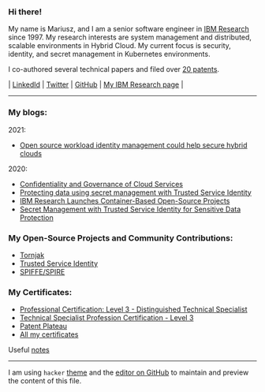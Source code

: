 ### Hi there!

My name is Mariusz, and I am a senior software engineer
in [IBM Research](https://www.research.ibm.com/) since 1997.
My research interests are system management and distributed,
scalable environments in Hybrid Cloud.
My current focus is security, identity, and secret management in Kubernetes environments.

I co-authored several technical papers and filed over [20 patents](https://patents.google.com/?inventor=Mariusz+Sabath).

&#124;
[LinkedId](https://www.linkedin.com/in/mariusz-sabath-b36b0b20/) &#124;
[Twitter](https://twitter.com/mrsabath) &#124;
[GitHub](https://github.com/mrsabath) &#124;
[My IBM Research page](https://researcher.watson.ibm.com/researcher/view.php?person=us-sabath) 
&#124;

-------

### My blogs:

2021:
* [Open source workload identity management could help secure hybrid clouds]()

2020:
*  [Confidentiality and Governance of Cloud Services](https://www.ibm.com/blogs/research/2020/04/confidentiality-governance-cloud-services/)
*  [Protecting data using secret management with Trusted Service Identity](https://developer.ibm.com/articles/protecting-data-using-secret-management-trusted-service-identity/)
*  [IBM Research Launches Container-Based Open-Source Projects](https://www.tfir.io/ibm-research-launches-container-based-open-source-projects/?)
*  [Secret Management with Trusted Service Identity for Sensitive Data Protection](https://medium.com/@mrsabath/secret-management-with-trusted-service-identity-for-sensitive-data-protection-e511eb66d87f)

### My Open-Source Projects and Community Contributions:
* [Tornjak](https://tornjak.io/)
* [Trusted Service Identity](https://github.com/IBM/trusted-service-identity/)
* [SPIFFE/SPIRE](https://github.com/spiffe/spire)

### My Certificates:
* [Professional Certification: Level 3 - Distinguished Technical Specialist](https://www.credly.com/badges/7435c07b-6dfd-4bd4-aff8-b10cecb013c6/)
* [Technical Specialist Profession Certification - Level 3](https://www.credly.com/badges/b2e1bdda-ef6d-4ebd-a4a2-4d491e9339a1)
* [Patent Plateau](https://www.credly.com/badges/a9f5d07c-b2a5-4dcd-befe-74de7ea7060d)
* [All my certificates](https://www.credly.com/users/mariusz-sabath)

Useful [notes](https://github.com/mrsabath/mytechnotes/blob/master/README.md)

-------------------------------------------

I am using `hacker` [theme](https://pages-themes.github.io/hacker/) and the [editor on GitHub](https://github.com/mrsabath/mrsabath.github.io/edit/main/README.md) to maintain and preview the content of this file.

